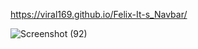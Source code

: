 
https://viral169.github.io/Felix-It-s_Navbar/

![Screenshot (92)](https://github.com/user-attachments/assets/5781066a-2304-4755-896d-ae98d8d31a5e)
